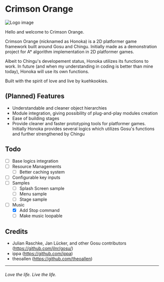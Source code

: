 # Crimson Orange

![Logo image](http://i.imgur.com/E2r8NCn.png)

Hello and welcome to Crimson Orange.

Crimson Orange (nicknamed as Honoka) is a 2D platformer game framework built around Gosu and Chingu. Initially made as a demonstration project for A* algorithm implementation in 2D platformer games.

Albeit to Chingu's developement status, Honoka utilizes its functions to work. In future (and when my understanding in coding is better than mine today), Honoka will use its own functions.

Built with the spirit of love and live by kuehkookies.

## (Planned) Features

- Understandable and cleaner object hierarchies
- Module integration, giving possibility of plug-and-play modules creation
- Ease of building stages
- Provide cleaner and faster prototyping tools for platformer games. Initially Honoka provides several logics which utilizes Gosu's functions and further strengthened by Chingu

## Todo

- [ ] Base logics integration
- [ ] Resource Managements
  - [ ] Better caching system
- [ ] Configurable key inputs
- [ ] Samples
  - [ ] Splash Screen sample
  - [ ] Menu sample
  - [ ] Stage sample
- [ ] Music
  - [x] Add Stop command
  - [ ] Make music loopable

## Credits
-  Julian Raschke, Jan Lücker, and other Gosu contributors (https://github.com/jlnr/gosu/)
-  ippa (https://github.com/ippa)
-  theoallen (https://github.com/theoallen)

----
###### _Love the life. Live the life._